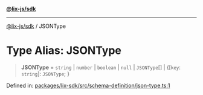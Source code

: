 [**@lix-js/sdk**](../README.md)

***

[@lix-js/sdk](../README.md) / JSONType

# Type Alias: JSONType

> **JSONType** = `string` \| `number` \| `boolean` \| `null` \| `JSONType`[] \| \{[`key`: `string`]: `JSONType`; \}

Defined in: [packages/lix-sdk/src/schema-definition/json-type.ts:1](https://github.com/opral/monorepo/blob/e71bdb871680205b7a92b34085dd7fe79344e0d0/packages/lix-sdk/src/schema-definition/json-type.ts#L1)
